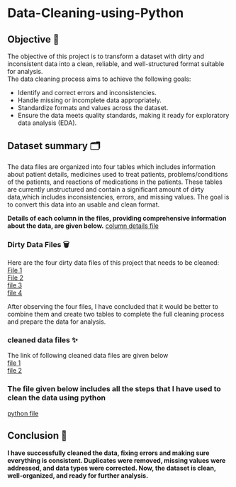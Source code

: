 # Data-Cleaning-using-Python

## Objective 🎯
The objective of this project is to transform a dataset with dirty and inconsistent data into a clean, reliable, and well-structured format suitable for analysis.  
The data cleaning process aims to achieve the following goals:  

- Identify and correct errors and inconsistencies.
- Handle missing or incomplete data appropriately.
- Standardize formats and values across the dataset.
- Ensure the data meets quality standards, making it ready for exploratory data analysis (EDA).

## Dataset summary 🗂️
 The data files are organized into four tables which includes information about patient details, medicines used to treat patients, problems/conditions of the patients, and reactions of  medications in the patients. These tables are currently unstructured and contain a significant amount of dirty data,which includes inconsistencies, errors, and missing values. The goal is to convert this data into an usable and clean format.

 **Details of each column in the files, providing comprehensive information about the data, are given below.** 
 [column details file](https://github.com/Susmita1703/Data-Cleaning-project-using-Python-/blob/main/Dataset%20content%20details.pdf)

###  Dirty Data Files 🗑️
Here are the four dirty data files of this project that needs to be cleaned:   
[File 1](https://github.com/Susmita1703/Data-Cleaning-project-using-Python-/blob/main/Data%20cleaning%20.adverse_reactions.csv)   
[File 2](https://github.com/Susmita1703/Data-Cleaning-project-using-Python-/blob/main/Data%20cleaning.patients.csv)   
[file 3](https://github.com/Susmita1703/Data-Cleaning-project-using-Python-/blob/main/Data%20cleaning.treatments.csv)  
[file 4](https://github.com/Susmita1703/Data-Cleaning-project-using-Python-/blob/main/Data%20cleaning.treatments_cut.csv)  

After observing the four files, I have concluded that it would be better to combine them and create two tables to complete the full cleaning process and prepare the data for analysis.  
### cleaned data files ✨  
The link of following cleaned data files are given below  
[file 1](https://github.com/Susmita1703/Data-Cleaning-project-using-Python-/blob/main/updated_patients_detailed_table.csv)  
[file 2](https://github.com/Susmita1703/Data-Cleaning-project-using-Python-/blob/main/updated_treatments_detailed_table.csv)  

### The file given below includes all the steps that I have used to clean the data using python

[python file](https://github.com/Susmita1703/Data-Cleaning-project-using-Python-/blob/main/Data%20cleaning%20file.ipynb)

## Conclusion 📌

**I have successfully cleaned the data, fixing errors and making sure everything is consistent. Duplicates were removed, missing values were addressed, and data types were corrected. Now, the dataset is clean, well-organized, and ready for further analysis.**
